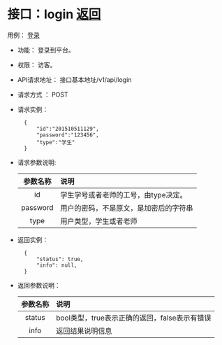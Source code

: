 # 接口：login  [返回](../README.md)
用例： [登录](../用例/登录.md)

- 功能：
    登录到平台。
    
- 权限：
    访客。    
    
- API请求地址： 
    接口基本地址/v1/api/login

- 请求方式 ：
    POST

- 请求实例：

        {
            "id":"201510511129",
            "password":"123456",
            "type":"学生"
        }
        
- 请求参数说明:        

  |参数名称|说明|
  |:---------:|:--------------------------------------------------------|      
  |id|学生学号或者老师的工号，由type决定。|
  |password|用户的密码，不是原文，是加密后的字符串| 
  |type|用户类型，学生或者老师|
  
- 返回实例：

        { 
            "status": true,
            "info": null,    
        }
 
- 返回参数说明：    
 
  |参数名称|说明|
  |:---------:|:--------------------------------------------------------|      
  |status|bool类型，true表示正确的返回，false表示有错误|
  |info|返回结果说明信息|
